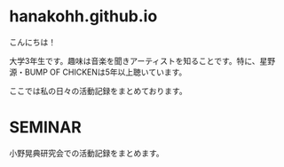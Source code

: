 # hanakohh.github.io

こんにちは！

大学3年生です。趣味は音楽を聞きアーティストを知ることです。特に、星野源・BUMP OF CHICKENは5年以上聴いています。

ここでは私の日々の活動記録をまとめております。
# SEMINAR
小野晃典研究会での活動記録をまとめます。


